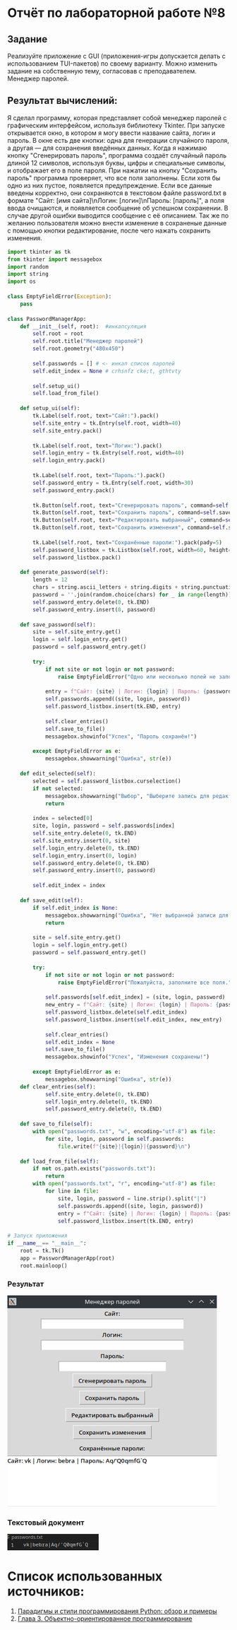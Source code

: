 # Отчёт по лабораторной работе №8

## Задание
Реализуйте приложение с GUI (приложения-игры допускается делать с использованием TUI-пакетов) по своему варианту. Можно изменить задание на собственную тему, согласовав с преподавателем. Менеджер паролей.
## Результат вычислений: 
Я сделал программу, которая представляет собой менеджер паролей с графическим интерфейсом, используя библиотеку Tkinter. При запуске открывается окно, в котором я могу ввести название сайта, логин и пароль. В окне есть две кнопки: одна для генерации случайного пароля, а другая — для сохранения введённых данных. Когда я нажимаю кнопку "Сгенерировать пароль", программа создаёт случайный пароль длиной 12 символов, используя буквы, цифры и специальные символы, и отображает его в поле пароля. При нажатии на кнопку "Сохранить пароль" программа проверяет, что все поля заполнены. Если хотя бы одно из них пустое, появляется предупреждение. Если все данные введены корректно, они сохраняются в текстовом файле password.txt в формате "Сайт: [имя сайта]\nЛогин: [логин]\nПароль: [пароль]", а поля ввода очищаются, и появляется сообщение об успешном сохранении. В случае другой ошибки выводится сообщение с её описанием. Так же по желанию пользователя можно внести изменение в сохраненые данные с помощью кнопки редактирование, после чего нажать сохранить изменения.
``` Python
import tkinter as tk
from tkinter import messagebox
import random
import string
import os

class EmptyFieldError(Exception):
    pass

class PasswordManagerApp:
    def __init__(self, root):  #инкапсуляция
        self.root = root
        self.root.title("Менеджер паролей")
        self.root.geometry("480x450")

        self.passwords = [] # <- инкап список паролей
        self.edit_index = None # crhsnfz cke;t, gthtvty

        self.setup_ui()
        self.load_from_file()

    def setup_ui(self):
        tk.Label(self.root, text="Сайт:").pack()
        self.site_entry = tk.Entry(self.root, width=40)
        self.site_entry.pack()

        tk.Label(self.root, text="Логин:").pack()
        self.login_entry = tk.Entry(self.root, width=40)
        self.login_entry.pack()

        tk.Label(self.root, text="Пароль:").pack()
        self.password_entry = tk.Entry(self.root, width=30)
        self.password_entry.pack()

        tk.Button(self.root, text="Сгенерировать пароль", command=self.generate_password).pack(pady=3)
        tk.Button(self.root, text="Сохранить пароль", command=self.save_password).pack(pady=3)
        tk.Button(self.root, text="Редактировать выбранный", command=self.edit_selected).pack(pady=3)
        tk.Button(self.root, text="Сохранить изменения", command=self.save_edit).pack(pady=3)

        tk.Label(self.root, text="Сохранённые пароли:").pack(pady=5)
        self.password_listbox = tk.Listbox(self.root, width=60, height=10)
        self.password_listbox.pack()

    def generate_password(self):
        length = 12
        chars = string.ascii_letters + string.digits + string.punctuation
        password = ''.join(random.choice(chars) for _ in range(length))
        self.password_entry.delete(0, tk.END)
        self.password_entry.insert(0, password)

    def save_password(self):
        site = self.site_entry.get()
        login = self.login_entry.get()
        password = self.password_entry.get()

        try:
            if not site or not login or not password:
                raise EmptyFieldError("Одно или несколько полей не заполнены!")

            entry = f"Сайт: {site} | Логин: {login} | Пароль: {password}"
            self.passwords.append((site, login, password))
            self.password_listbox.insert(tk.END, entry)

            self.clear_entries()
            self.save_to_file()
            messagebox.showinfo("Успех", "Пароль сохранён!")

        except EmptyFieldError as e:
            messagebox.showwarning("Ошибка", str(e))

    def edit_selected(self):
        selected = self.password_listbox.curselection()
        if not selected:
            messagebox.showwarning("Выбор", "Выберите запись для редактирования.")
            return

        index = selected[0]
        site, login, password = self.passwords[index]
        self.site_entry.delete(0, tk.END)
        self.site_entry.insert(0, site)
        self.login_entry.delete(0, tk.END)
        self.login_entry.insert(0, login)
        self.password_entry.delete(0, tk.END)
        self.password_entry.insert(0, password)

        self.edit_index = index

    def save_edit(self):
        if self.edit_index is None:
            messagebox.showwarning("Ошибка", "Нет выбранной записи для редактирования.")
            return

        site = self.site_entry.get()
        login = self.login_entry.get()
        password = self.password_entry.get()

        try:
            if not site or not login or not password:
                raise EmptyFieldError("Пожалуйста, заполните все поля.")

            self.passwords[self.edit_index] = (site, login, password)
            new_entry = f"Сайт: {site} | Логин: {login} | Пароль: {password}"
            self.password_listbox.delete(self.edit_index)
            self.password_listbox.insert(self.edit_index, new_entry)

            self.clear_entries()
            self.edit_index = None
            self.save_to_file()
            messagebox.showinfo("Успех", "Изменения сохранены!")

        except EmptyFieldError as e:
            messagebox.showwarning("Ошибка", str(e))
    def clear_entries(self):
            self.site_entry.delete(0, tk.END)
            self.login_entry.delete(0, tk.END)
            self.password_entry.delete(0, tk.END)

    def save_to_file(self):
        with open("passwords.txt", "w", encoding="utf-8") as file:
            for site, login, password in self.passwords:
                file.write(f"{site}|{login}|{password}\n")

    def load_from_file(self):
        if not os.path.exists("passwords.txt"):
            return
        with open("passwords.txt", "r", encoding="utf-8") as file:
            for line in file:
                site, login, password = line.strip().split("|")
                self.passwords.append((site, login, password))
                entry = f"Сайт: {site} | Логин: {login} | Пароль: {password}"
                self.password_listbox.insert(tk.END, entry)

# Запуск приложения
if __name__== "__main__":
    root = tk.Tk()
    app = PasswordManagerApp(root)
    root.mainloop()
```
### Результат
![](https://github.com/manabreako/python/blob/main/lab8/Screenshot_20250424_124719.png)
### Текстовый документ
![](https://github.com/manabreako/python/blob/main/lab8/Screenshot_20250424_124836.png)


# Список использованных источников: 
1) [Парадигмы и стили программирования Python: обзор и примеры](https://sky.pro/wiki/python/paradigmy-i-stili-programmirovaniya-python-obzor-i-primery/)
2) [Глава 3. Объектно-ориентированное программирование](https://metanit.com/python/tutorial/)
